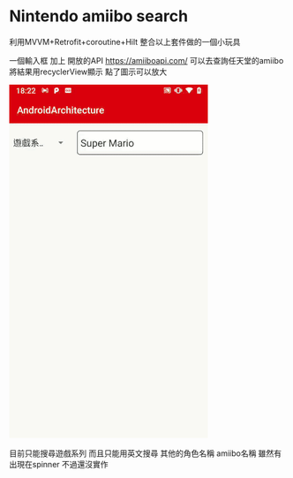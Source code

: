 
Nintendo amiibo search
===

利用MVVM+Retrofit+coroutine+Hilt
整合以上套件做的一個小玩具

一個輸入框 加上 開放的API https://amiiboapi.com/
可以去查詢任天堂的amiibo
將結果用recyclerView顯示 點了圖示可以放大

![image](animal_crossing.gif)

目前只能搜尋遊戲系列 而且只能用英文搜尋
其他的角色名稱 amiibo名稱 雖然有出現在spinner 不過還沒實作

